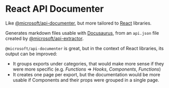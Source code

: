 # React API Documenter

Like [@microsoft/api-documenter](https://www.npmjs.com/package/@microsoft/api-documenter), but more tailored to [React](https://reactjs.org/) libraries.

Generates markdown files usable with [Docusaurus](https://v2.docusaurus.io/), from an `api.json` file created by [@microsoft/api-extractor](https://api-extractor.com/).

`@microsoft/api-documenter` is great, but in the context of React libraries, its output can be improved:

- It groups exports under categories, that would make more sense if they were more specific (e.g. _Functions_ => _Hooks_, _Components_, _Functions_)
- It creates one page per export, but the documentation would be more usable if Components and their props were grouped in a single page.
